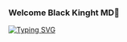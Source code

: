 ### Welcome Black Kinght MD👋

[![Typing SVG](https://readme-typing-svg.demolab.com?font=Fira+Code&pause=1000&color=44C6F7&background=7AFF2D00&width=435&lines=Welcome+My+offlcal+Github+account+;I+am+Black+knight+MD+Bot+Owner+;Power+by+Dinujaya)](https://git.io/typing-svg)
